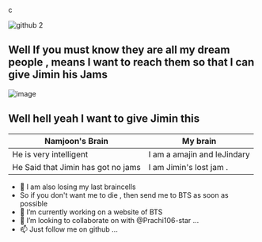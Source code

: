  c

![github 2](https://user-images.githubusercontent.com/91107583/134284090-6053d1e0-8ee4-4639-a0ff-a886e07c9037.jpg)

<h2> Well If you must know they are all my dream people , means I want to reach them so that I can give Jimin his Jams </h2>

![image](https://user-images.githubusercontent.com/91107583/134284390-84b427a7-eb98-4209-9de5-987604baddc1.png)

<h2> Well hell yeah I want to give Jimin this </h2>


Namjoon's Brain | My brain
------------ | -------------
He is very intelligent | I am a amajin and leJindary
He Said that Jimin has got no jams | I am Jimin's lost jam .


- 🤪 I am also losing my last braincells 
- So if you don't want me to die , then send me to BTS as soon as possible 
- 🌱 I’m currently working on a website of BTS
- 💞️ I’m looking to collaborate on with @Prachi106-star ...
- 📫 Just follow me on github ...


